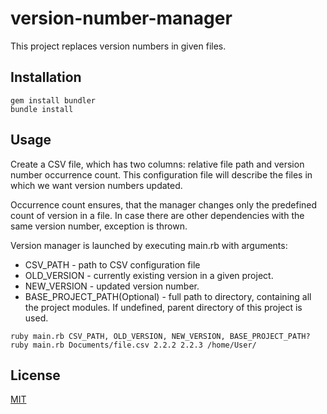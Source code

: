 # version-number-manager
This project replaces version numbers in given files.

## Installation

```
gem install bundler
bundle install
```

## Usage
Create a CSV file, which has two columns: relative file path and version number occurrence count.
This configuration file will describe the files in which we want version numbers updated.

Occurrence count ensures, that the manager changes only the predefined count of version in a file. 
In case there are other dependencies with the same version number, exception is thrown.

Version manager is launched by executing main.rb with arguments:

* CSV_PATH - path to CSV configuration file
* OLD_VERSION - currently existing version in a given project. 
* NEW_VERSION - updated version number.
* BASE_PROJECT_PATH(Optional) - full path to directory, containing all the project modules. If undefined, parent directory of this project is used.

```
ruby main.rb CSV_PATH, OLD_VERSION, NEW_VERSION, BASE_PROJECT_PATH?
ruby main.rb Documents/file.csv 2.2.2 2.2.3 /home/User/
```
## License
[MIT](https://choosealicense.com/licenses/mit/)